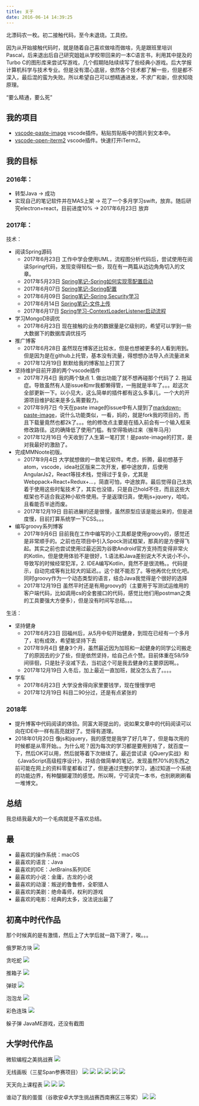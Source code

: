 ```yaml
---
title: 关于
date: 2016-06-14 14:39:25
---
```


北漂码农一枚。初二接触代码，至今未退烧。工具控。

因为从开始接触代码时，就是随着自己喜欢做啥而做啥，先是跟班里培训Pascal，后来退出后自己研究姐姐从学校带回来的一本C语言书，利用其中提及的Turbo C的图形库来尝试写游戏，几个假期陆陆续续写了些经典小游戏。后大学报计算机科学与技术专业。但是没有潜心底层，依然各个技术都了解一些，但是都不深入，最后混的蛮为失败。所以希望自己可以想精通进发，不求广和新，但求知晓原理。

“要么精通，要么死”

## 我的项目

- [vscode-paste-image](https://github.com/mushanshitiancai/vscode-paste-image)
  vscode插件。粘贴剪贴板中的图片到文本中。
- [vscode-open-iterm2](https://github.com/mushanshitiancai/vscode-open-iterm2)
  vscode插件。快速打开iTerm2。

## 我的目标

### 2016年：
- 转型Java -> 成功
- 实现自己的笔记软件并在MAS上架 -> 花了一个多月学习swift，放弃。随后研究electron+react，目前进度10% -> 2017年6月23日 放弃

### 2017年：
技术：

- 阅读Spring源码
  - 2017年6月23日 工作中学会使用UML，流程图分析代码后，尝试使用在阅读Spring代码，发现变得轻松一些，现在有一两篇从边边角角切入的文章。
  - 2017年5月23日 [Spring笔记-Spring如何实现零配置启动](http://mushanshitiancai.github.io/2017/05/23/java/spring/Spring%E7%AC%94%E8%AE%B0-Spring%E5%A6%82%E4%BD%95%E5%AE%9E%E7%8E%B0%E9%9B%B6%E9%85%8D%E7%BD%AE%E5%90%AF%E5%8A%A8/)
  - 2017年6月07日 [Spring笔记-Spring配置](http://mushanshitiancai.github.io/2017/06/07/java/spring/Spring%E7%AC%94%E8%AE%B0-Spring%E9%85%8D%E7%BD%AE/)
  - 2017年6月09日 [Spring笔记-Spring Security学习](http://mushanshitiancai.github.io/2017/06/09/java/spring/Spring%E7%AC%94%E8%AE%B0-Spring-Security%E5%AD%A6%E4%B9%A0/)
  - 2017年6月14日 [Spring笔记-文件上传](http://mushanshitiancai.github.io/2017/06/14/java/spring/Spring%E7%AC%94%E8%AE%B0-%E6%96%87%E4%BB%B6%E4%B8%8A%E4%BC%A0/)
  - 2017年6月17日 [Spring学习-ContextLoaderListener启动流程](http://mushanshitiancai.github.io/2017/06/17/java/spring/Spring%E5%AD%A6%E4%B9%A0-ContextLoaderListener%E5%90%AF%E5%8A%A8%E6%B5%81%E7%A8%8B/)
- 学习MongoDB调优
  - 2017年6月23日 现在接触的业务的数据量是亿级别的，希望可以学到一些大数据下的数据库调优技巧
- 推广博客
  - 2017年6月28日 虽然现在博客还比较水，但是也想被更多的人看到用到。但是因为是在github上托管，基本没有流量，得想想办法导入点流量进来
  - 2017年12月19日 默默给我的博客加上打赏了
- 坚持维护目前开源的两个vscode插件
  - 2017年7月4日 我的两个缺点 1. 做出功能了就不想再碰那个代码了 2. 拖延症。导致虽然有人提issue和mr我都懒得管，一拖就是半年了。。。趁这次全部更新一下。以小见大，这么简单的插件都有这么多事儿，一个大的开源项目维护起来是多么需要毅力。
  - 2017年9月7日 今天在paste image的issue中有人提到了[markdown-paste-image](https://github.com/telesoho/vscode-markdown-paste-image)，说什么功能类似，一看，妈的，就是fork我的项目的，而且下载量竟然也都2k了。。。他的修改点主要是在插入前会有一个输入框来修改路径。这的确降低了使用门槛。有空得吸纳过来（猴年马月）
  - 2017年12月16日 今天收到了人生第一笔打赏！是paste-image的打赏，是对我最好的激励了。
- 完成MMNoote初版。
  - 2017年9月4日 大学就想做的一款笔记软件。考虑，折腾，最初想基于atom，vscode，idea社区版来二次开发，都中途放弃，后使用AngularJs2，React等技术栈，觉得过于复杂，尤其是Webppack+React+Redux+...，简直可怕，中途放弃。最后觉得自己太执着于使用这些时髦技术了，其实也没错，只是自己hold不住，而且这些大框架也不适合我这种小软件使用。于是返璞归真，使用js+jquery，哈哈，且看能否半途而废。
  - 2017年12月19日 目前进展的还是很慢，虽然原型应该是能出来的，但是进度慢，目前打算系统学一下CSS。。。
- 编写groovy系列博客
  - 2017年9月6日 目前我在工作中编写的小工具都是使用groovy的，感觉还是非常顺手的。之前也在项目中引入Spock测试框架，那真的是方便得飞起。其实之前也尝试使用过最近因为谷歌Android官方支持而变得非常火的Kotlin，但是使用体验不是很好，1.语法和Java差别说大不大说小不小，导致写的时候经常犯浑，2. IDEA编写Kotlin，竟然不是很流畅。。代码提示，自动完成等有比较大的延迟。。这个就不能忍了。等他再优化优化吧。同时groovy作为一个动态类型的语言，结合Java我觉得是个很好的选择
  - 2017年12月19日 虽然平时还是有用groovy的（主要用于写测试运维用的客户端代码，比如调用cs的全套接口的代码，感觉比他们用postman之类的工具要强大方便多），但是没有时间写总结。。。


生活：

- 坚持健身
  - 2017年6月23日 回福州后，从5月中旬开始健身，到现在已经有一个多月了，初有成效，希望能坚持下去
  - 2017年9月4日 健身3个月，虽然最近因为加班和一起健身的同学公司搬走了的原因去的少了些，但是依然坚持，给自己点个赞。目前体重在58/59间徘徊，只是肚子没减下去，当初这个可是我去健身的主要原因啊。。
  - 2017年12月19日 入冬后，加上最近一直加班，就没怎么去了。。。。
- 学车
  - 2017年6月23日 大学没舍得向家里要钱学，现在慢慢学吧
  - 2017年12月19日 科目二90分过，还是有点紧张的

### 2018年

- 提升博客中代码阅读的体验。同富大哥提出的，说如果文章中的代码阅读可以向在IDE中一样有高亮就好了。觉得有道理。
- 2018年01月20日 像js和jquery，我的感觉是我学了好几年了，但是每次用的时候都是从零开始。。为什么呢？因为每次的学习都是要用到啥了，就百度一下，然后OK可以用，然后就等着下次继续了。最近尝试读《jQuery实战》和《JavaScript高级程序设计》，并结合做简单的笔记，发现虽然70%的东西之前可能在网上的资料零星都看过了，但是通过完整的学习，通过知道一个系统的功能边界，有种醍醐灌顶的感觉。所以啊，宁可读完一本书，也别刷刷刷看一堆博文。

## 总结

我总结我最大的一个毛病就是不喜欢总结。

## 最 

- 最喜欢的操作系统：macOS
- 最喜欢的语言：Java
- 最喜欢的IDE：JetBrains系列IDE
- 最喜欢的小说：金庸，古龙的小说
- 最喜欢的动漫：叛逆的鲁鲁修，全职猎人
- 最喜欢的美剧：绝命毒师，权利的游戏
- 最喜欢的电影：经典的太多，没法说出最了

## 初高中时代作品

那个时候真的是有激情，然后上了大学后就一路下滑了，唉。。。

俄罗斯方块
![](/img/old-project/tetris.png)

贪吃蛇
![](/img/old-project/snake.png)

推箱子
![](/img/old-project/box.png)

弹球
![](/img/old-project/ball.png)

泡泡龙
![](/img/old-project/paopao.png)

彩色连珠
![](/img/old-project/color-ball.png)

躲子弹
JavaME游戏，还没有截图

## 大学时代作品

微软编程之美挑战赛
![](/img/old-project/microsoft-jam.jpg)

无线画板（三星Span参赛项目）
![](/img/old-project/wireless-board/wireless-board-gallery.png)
![](/img/old-project/wireless-board/wireless-board-main.png)
![](/img/old-project/wireless-board/wireless-board-main2.png)
![](/img/old-project/wireless-board/wireless-board-panel.png)
![](/img/old-project/wireless-board/wireless-board-setting.png)
![](/img/old-project/wireless-board/wireless-board-title.png)

天天向上课程表
![](/img/old-project/class-table/class-table-title.png)
![](/img/old-project/class-table/class-table-setting.png)
![](/img/old-project/class-table/class-table-main.png)

谁动了我的蛋蛋（谷歌安卓大学生挑战赛西南赛区三等奖）
![](/img/old-project/egg/egg1.png)
![](/img/old-project/egg/egg2.png)


